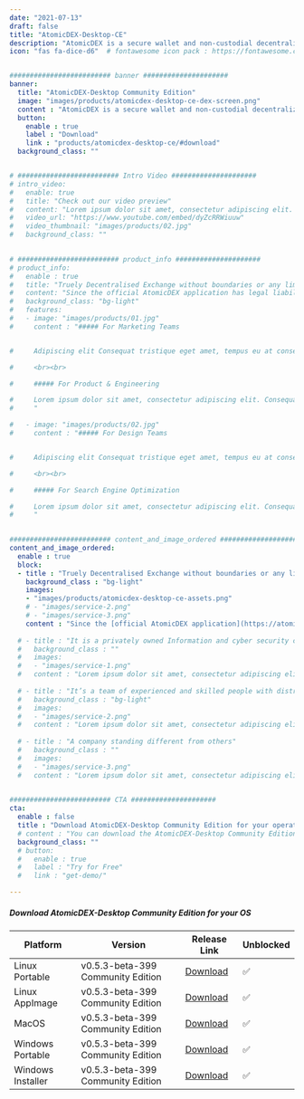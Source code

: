 ```yaml
---
date: "2021-07-13"
draft: false
title: "AtomicDEX-Desktop-CE"
description: "AtomicDEX is a secure wallet and non-custodial decentralized exchange rolled into one application."
icon: "fas fa-dice-d6"  # fontawesome icon pack : https://fontawesome.com/icons/


######################### banner #####################
banner:
  title: "AtomicDEX-Desktop Community Edition"
  image: "images/products/atomicdex-desktop-ce-dex-screen.png"
  content : "AtomicDEX is a secure wallet and non-custodial decentralized exchange rolled into one application."
  button:
    enable : true
    label : "Download"
    link : "products/atomicdex-desktop-ce/#download"
  background_class: ""


# ######################### Intro Video #####################
# intro_video:
#   enable: true
#   title: "Check out our video preview"
#   content: "Lorem ipsum dolor sit amet, consectetur adipiscing elit. Morbi egestas Werat viverra id et aliquet. vulputate egestas sollicitudin."
#   video_url: "https://www.youtube.com/embed/dyZcRRWiuuw"
#   video_thumbnail: "images/products/02.jpg"
#   background_class: ""

      
# ######################### product_info #####################
# product_info:
#   enable : true
#   title: "Truely Decentralised Exchange without boundaries or any limits"
#   content: "Since the official AtomicDEX application has legal liabilities attached to it’s open source code, the first agenda on community-led efforts was to make a release of AtomicDEX without any restrictions or boundaries. So, Komodian made a fork (copy) of AtomicDEX-Desktop’s latest codebase from Komodo Platform and released it without any restrictions."
#   background_class: "bg-light"
#   features:
#   - image: "images/products/01.jpg"
#     content : "##### For Marketing Teams


#     Adipiscing elit Consequat tristique eget amet, tempus eu at consecttur. Leo facilisi nunc viverra tellus. Ac laoreet sit vel consquat. consectetur adipiscing elit. tempus eu at consecttur.

#     <br><br>

#     ##### For Product & Engineering

#     Lorem ipsum dolor sit amet, consectetur adipiscing elit. Consequat tristique eget amet, tempus eu at consecttur. Leo facilisi nunc viverra tellus. Ac laoreet sit vel consquat.
#     "

#   - image: "images/products/02.jpg"
#     content : "##### For Design Teams


#     Adipiscing elit Consequat tristique eget amet, tempus eu at consecttur. Leo facilisi nunc viverra tellus. Ac laoreet sit vel consquat. consectetur adipiscing elit. tempus eu at consecttur.

#     <br><br>

#     ##### For Search Engine Optimization

#     Lorem ipsum dolor sit amet, consectetur adipiscing elit. Consequat tristique eget amet, tempus eu at consecttur. Leo facilisi nunc viverra tellus. Ac laoreet sit vel consquat.
#     "

      
######################### content_and_image_ordered #####################
content_and_image_ordered:
  enable : true
  block:
  - title : "Truely Decentralised Exchange without boundaries or any limits."
    background_class : "bg-light"
    images:
    - "images/products/atomicdex-desktop-ce-assets.png"
    # - "images/service-2.png"
    # - "images/service-3.png"
    content : "Since the [official AtomicDEX application](https://atomicdex.io) has legal liabilities attached to it’s open source code, the first agenda on community-led efforts was to make a release of AtomicDEX without any restrictions or boundaries. So, Komodian made a fork (copy) of AtomicDEX-Desktop’s latest codebase from Komodo Platform and released it without any restrictions."
      
  # - title : "It is a privately owned Information and cyber security company"
  #   background_class : ""
  #   images:
  #   - "images/service-1.png"
  #   content : "Lorem ipsum dolor sit amet, consectetur adipiscing elit. Consequat tristique eget amet, tempus eu at consecttur. Leo facilisi nunc viverra tellus. Ac laoreet sit vel consquat. consectetur adipiscing elit. Consequat tristique eget amet, tempus eu at consecttur. Leo facilisi nunc viverra tellus. Ac laoreet sit vel consquat."
      
  # - title : "It’s a team of experienced and skilled people with distributions"
  #   background_class : "bg-light"
  #   images:
  #   - "images/service-2.png"
  #   content : "Lorem ipsum dolor sit amet, consectetur adipiscing elit. Consequat tristique eget amet, tempus eu at consecttur. Leo facilisi nunc viverra tellus. Ac laoreet sit vel consquat. consectetur adipiscing elit. Consequat tristique eget amet, tempus eu at consecttur. Leo facilisi nunc viverra tellus. Ac laoreet sit vel consquat."
      
  # - title : "A company standing different from others"
  #   background_class : ""
  #   images:
  #   - "images/service-3.png"
  #   content : "Lorem ipsum dolor sit amet, consectetur adipiscing elit. Consequat tristique eget amet, tempus eu at consecttur. Leo facilisi nunc viverra tellus. Ac laoreet sit vel consquat. consectetur adipiscing elit. Consequat tristique eget amet, tempus eu at consecttur. Leo facilisi nunc viverra tellus. Ac laoreet sit vel consquat."

      
######################### CTA #####################
cta:
  enable : false
  title : "Download AtomicDEX-Desktop Community Edition for your operating system"
  # content : "You can download the AtomicDEX-Desktop Community Edition from the following links for your operating system:"
  background_class: ""
  # button:
  #   enable : true
  #   label : "Try for Free"
  #   link : "get-demo/"

---
```


<a id="download"><h5>Download AtomicDEX-Desktop Community Edition for your OS</h5></a>

| Platform | Version | Release Link | Unblocked |
| ----------- | ----------- | ----------- | ----------- |
| Linux Portable | v0.5.3-beta-399 Community Edition | [Download](https://github.com/Komodian/atomicDEX-Desktop/releases/download/0.5.3-beta-399/atomicdex-desktop-0.5.3-beta-399-community-edition-linux-portable.zip) | ✅ |
| Linux AppImage | v0.5.3-beta-399 Community Edition | [Download](https://github.com/Komodian/atomicDEX-Desktop/releases/download/0.5.3-beta-399/atomicdex-desktop-0.5.3-beta-399-community-edition-linux.AppImage.zip) | ✅ |
| MacOS | v0.5.3-beta-399 Community Edition | [Download](https://github.com/Komodian/atomicDEX-Desktop/releases/download/0.5.3-beta-399/atomicdex-desktop-0.5.3-beta-399-community-edition-osx.dmg) | ✅ |
| Windows Portable | v0.5.3-beta-399 Community Edition | [Download](https://github.com/Komodian/atomicDEX-Desktop/releases/download/0.5.3-beta-399/atomicdex-desktop-0.5.3-beta-399-community-edition-windows-portable.zip) | ✅ |
| Windows Installer | v0.5.3-beta-399 Community Edition | [Download](https://github.com/Komodian/atomicDEX-Desktop/releases/download/0.5.3-beta-399/atomicdex-desktop-0.5.3-beta-399-community-edition-windows-installer.exe) | ✅ |